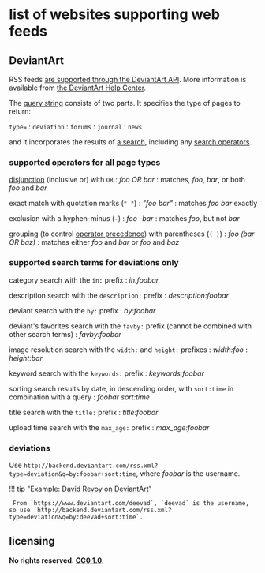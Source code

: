 # list of websites supporting web feeds

## DeviantArt
RSS feeds [are supported through the DeviantArt API](https://www.deviantart.com/developers/rss). More information is available from [the DeviantArt Help Center](https://www.deviantartsupport.com/en/article/how-do-i-use-rss-feeds).

The [query string](https://en.wikipedia.org/wiki/Query_string) consists of two parts. It specifies the type of pages to return:

`type=`
: `deviation`
: `forums`
: `journal`
: `news`

and it incorporates the results of [a search](https://www.deviantartsupport.com/en/article/are-there-any-tricks-to-narrowing-down-a-search-on-deviantart), including any [search operators](https://whatis.techtarget.com/definition/search-operator).

### supported operators for all page types

[disjunction](https://en.wikipedia.org/wiki/Logical_disjunction) (inclusive or) with `OR`
: *foo OR bar*
: matches, *foo*, *bar*, or both *foo* and *bar*

exact match with quotation marks (`" "`)
: *"foo bar"*
: matches *foo bar* exactly

exclusion with a hyphen-minus (`-`)
: *foo -bar*
: matches *foo*, but not *bar*

grouping (to control [operator precedence](https://en.wikipedia.org/wiki/Order_of_operations)) with parentheses (`( )`)
: *foo (bar OR baz)*
: matches either *foo* and *bar* or *foo* and *baz*

### supported search terms for deviations only

category search with the `in:` prefix
: *in:foobar*

description search with the `description:` prefix
: *description:foobar*

deviant search with the `by:` prefix
: *by:foobar*

deviant's favorites search with the `favby:` prefix (cannot be combined with other search terms)
: *favby:foobar*

image resolution search with the `width:` and `height:` prefixes
: *width:foo*
: *height:bar*

keyword search with the `keywords:` prefix
: *keywords:foobar*

sorting search results by date, in descending order, with `sort:time` in combination with a query
: *foobar sort:time*

title search with the `title:` prefix
: *title:foobar*

upload time search with the `max_age:` prefix
: *max_age:foobar*

### deviations
Use `http://backend.deviantart.com/rss.xml?type=deviation&q=by:foobar+sort:time`, where *foobar* is the username.

!!! tip "Example: [David Revoy](http://www.davidrevoy.com/) [on DeviantArt](https://www.deviantart.com/deevad)"
    
     From `https://www.deviantart.com/deevad`, `deevad` is the username, so use `http://backend.deviantart.com/rss.xml?type=deviation&q=by:deevad+sort:time`.

## licensing
**No rights reserved: [CC0 1.0](https://creativecommons.org/publicdomain/zero/1.0/).**
